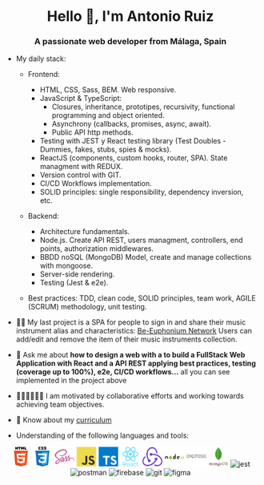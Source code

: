 <h1 align="center">Hello 👋, I'm Antonio Ruiz</h1>
<h3 align="center">A passionate web developer from Málaga, Spain</h3>

- My daily stack: 

  - Frontend:
    - HTML, CSS, Sass, BEM. Web responsive.
    - JavaScript & TypeScript: 
      - Closures, inheritance, prototipes, recursivity, functional programming and object oriented.
      - Asynchrony (callbacks, promises, async, await). 
      - Public API http methods.
    - Testing with JEST y React testing library (Test Doubles - Dummies, fakes, stubs, spies & mocks).
    - ReactJS (components, custom hooks, router, SPA). State managment with REDUX.
    - Version control with GIT.
    - CI/CD Workflows implementation.
    - SOLID principles: single responsibility, dependency inversion, etc.

  - Backend:
    - Architecture fundamentals. 
    - Node.js. Create API REST, users managment, controllers, end points, authorization middlewares.
    - BBDD noSQL (MongoDB) Model, create and manage collections with mongoose.
    - Server-side rendering.
    - Testing (Jest & e2e).

  - Best practices: TDD, clean code, SOLID principles, team work, AGILE (SCRUM) methodology, unit testing.

- 👨‍💻 My last project is a SPA for people to sign in and share their music instrument alias and characteristics: [Be-Euphonium Network](https://beeuphonium.netlify.app/) Users can add/edit and remove the item of their music instruments collection.

- 💬 Ask me about **how to design a web with a to build a FullStack Web Application with React and a API REST applying best practices, testing (coverage up to 100%), e2e, CI/CD workflows...** all you can see implemented in the project above

- 👩🏻‍💻👨🏻‍💻 I am motivated by collaborative efforts and working towards achieving team objectives.

- 📄 Know about my [curriculum](https://www.linkedin.com/in/antoniojesusruizgarcia)

- Understanding of the following languages and tools:

<p align="center">  
  <img src="https://raw.githubusercontent.com/devicons/devicon/master/icons/html5/html5-original-wordmark.svg" alt="html5" width="40" height="40"/>
  <img src="https://raw.githubusercontent.com/devicons/devicon/master/icons/css3/css3-original-wordmark.svg" alt="css3" width="40" height="40"/>
  <img src="https://raw.githubusercontent.com/devicons/devicon/master/icons/sass/sass-original.svg" alt="sass" width="40" height="40"/>
  <img src="https://raw.githubusercontent.com/devicons/devicon/master/icons/javascript/javascript-original.svg" alt="javascript" width="40" height="40"/> 
  <img src="https://raw.githubusercontent.com/devicons/devicon/master/icons/typescript/typescript-original.svg" alt="typescript" width="40" height="40"/>
  <img src="https://raw.githubusercontent.com/devicons/devicon/master/icons/react/react-original-wordmark.svg" alt="react" width="40" height="40"/>  
  <img src="https://raw.githubusercontent.com/devicons/devicon/master/icons/redux/redux-original.svg" alt="redux" width="40" height="40"/> 
  <img src="https://raw.githubusercontent.com/devicons/devicon/master/icons/nodejs/nodejs-original-wordmark.svg" alt="nodejs" width="40" height="40"/>
  <img src="https://raw.githubusercontent.com/devicons/devicon/master/icons/express/express-original-wordmark.svg" alt="express" width="40" height="40"/> 
  <img src="https://raw.githubusercontent.com/devicons/devicon/master/icons/mongodb/mongodb-original-wordmark.svg" alt="mongodb" width="40" height="40"/>
  <img src="https://www.vectorlogo.zone/logos/jestjsio/jestjsio-icon.svg" alt="jest" width="40" height="40"/>
  <img src="https://www.vectorlogo.zone/logos/getpostman/getpostman-icon.svg" alt="postman" width="40" height="40"/>
  <img src="https://www.vectorlogo.zone/logos/firebase/firebase-icon.svg" alt="firebase" width="40" height="40"/>
  <img src="https://www.vectorlogo.zone/logos/git-scm/git-scm-icon.svg" alt="git" width="40" height="40"/>
  <img src="https://www.vectorlogo.zone/logos/figma/figma-icon.svg" alt="figma" width="40" height="40"/>
  </p>
